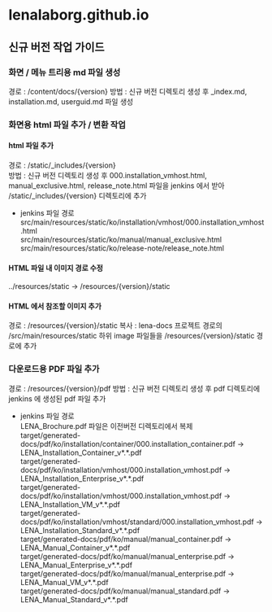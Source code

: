 # lenalaborg.github.io

## 신규 버전 작업 가이드

### 화면 / 메뉴 트리용 md 파일 생성
경로 : /content/docs/{version}
방법 : 신규 버전 디렉토리 생성 후 _index.md, installation.md, userguid.md 파일 생성

### 화면용 html 파일 추가 / 변환 작업
#### html 파일 추가
경로 : /static/_includes/{version}  
방법 : 신규 버전 디렉토리 생성 후 000.installation_vmhost.html, manual_exclusive.html, release_note.html 파일을
jenkins 에서 받아 /static/_includes/{version} 디렉토리에 추가

- jenkins 파일 경로 \
src/main/resources/static/ko/installation/vmhost/000.installation_vmhost.html  
src/main/resources/static/ko/manual/manual_exclusive.html  
src/main/resources/static/ko/release-note/release_note.html

#### HTML 파일 내 이미지 경로 수정
../resources/static -> /resources/{version}/static

#### HTML 에서 참조할 이미지 추가
경로 : /resources/{version}/static
복사 : lena-docs 프로젝트 경로의  /src/main/resources/static 하위 image 파일들을 /resources/{version}/static 경로에 추가 

### 다운로드용 PDF 파일 추가
경로 : /resources/{version}/pdf
방법 : 신규 버전 디렉토리 생성 후 pdf 디렉토리에 jenkins 에 생성된 pdf 파일 추가

- jenkins 파일 경로 \
LENA_Brochure.pdf 파일은 이전버전 디렉토리에서 복제  
target/generated-docs/pdf/ko/installation/container/000.installation_container.pdf       -> LENA_Installation_Container_v\*.\*.pdf  
target/generated-docs/pdf/ko/installation/vmhost/000.installation_vmhost.pdf             -> LENA_Installation_Enterprise_v\*.\*.pdf  
target/generated-docs/pdf/ko/installation/vmhost/000.installation_vmhost.pdf             -> LENA_Installation_VM_v\*.\*.pdf  
target/generated-docs/pdf/ko/installation/vmhost/standard/000.installation_vmhost.pdf    -> LENA_Installation_Standard_v\*.\*.pdf  
target/generated-docs/pdf/ko/manual/manual_container.pdf                                 -> LENA_Manual_Container_v\*.\*.pdf  
target/generated-docs/pdf/ko/manual/manual_enterprise.pdf                                -> LENA_Manual_Enterprise_v\*.\*.pdf  
target/generated-docs/pdf/ko/manual/manual_enterprise.pdf                                -> LENA_Manual_VM_v\*.\*.pdf  
target/generated-docs/pdf/ko/manual/manual_standard.pdf                                  -> LENA_Manual_Standard_v\*.\*.pdf